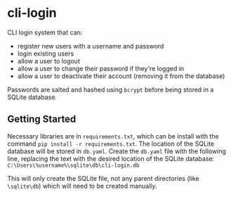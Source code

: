 # cli-login

CLI login system that can:
- register new users with a username and password
- login existing users
- allow a user to logout
- allow a user to change their password if they're logged in
- allow a user to deactivate their account (removing it from the database)

Passwords are salted and hashed using `bcrypt` before being stored in a SQLite database.

## Getting Started
Necessary libraries are in `requirements.txt`, which can be install with the command `pip install -r requirements.txt`. The location of the SQLite database will be stored in `db.yaml`. Create the `db.yaml` file with the following line, replacing the text with the desired location of the SQLite database: `C:\Users\%username%\sqlite\db\cli-login.db`

This will only create the SQLite file, not any parent directories (like `\sqlite\db`) which will need to be created manually.
